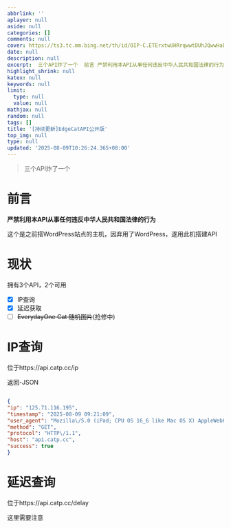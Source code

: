 ```yaml
---
abbrlink: ''
aplayer: null
aside: null
categories: []
comments: null
cover: https://ts3.tc.mm.bing.net/th/id/OIP-C.ETErxtwUHRrqwwtDUhJQwwHaEK?dpr=2&pid=ImgDetMain
date: null
description: null
excerpt:  三个API炸了一个  前言 严禁利用本API从事任何违反中华人民共和国法律的行为 这个是之前搭WordPress站点的主机，因弃用了WordPress，遂用此机搭建API 现状 拥有3个API，2个可用   IP查询  延迟获取  EverydayOne Cat 随机图片(抢修中)  IP查询 位于https://api.catp.cc/ip 返回-JSON  { &quot;ip&quot;:...
highlight_shrink: null
katex: null
keywords: null
limit:
  type: null
  value: null
mathjax: null
random: null
tags: []
title: '[持续更新]EdgeCatAPI公开版'
top_img: null
type: null
updated: '2025-08-09T10:26:24.365+08:00'
---
```

> 三个API炸了一个

# 前言

**严禁利用本API从事任何违反中华人民共和国法律的行为**

这个是之前搭WordPress站点的主机，因弃用了WordPress，遂用此机搭建API

# 现状

拥有3个API，2个可用

- [x] IP查询
- [x] 延迟获取
- [ ] ~~EverydayOne Cat 随机图片~~(抢修中)

# IP查询

位于https://api.catp.cc/ip

返回-JSON

```JSON

{
"ip": "125.71.116.195",
"timestamp": "2025-08-09 09:21:09",
"user_agent": "Mozilla\/5.0 (iPad; CPU OS 16_6 like Mac OS X) AppleWebKit\/605.1.15 (KHTML, like Gecko) Version\/16.6 Mobile\/15E148 Safari\/604.1",
"method": "GET",
"protocol": "HTTP\/1.1",
"host": "api.catp.cc",
"success": true
}

```


# 延迟查询

位于https://api.catp.cc/delay

这里需要注意

